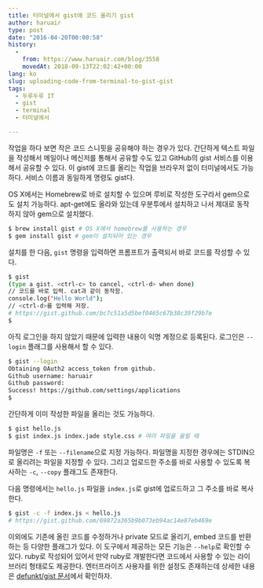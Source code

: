 ```yaml
---
title: 터미널에서 gist에 코드 올리기 gist
author: haruair
type: post
date: "2016-04-20T00:00:58"
history:
  - 
    from: https://www.haruair.com/blog/3558
    movedAt: 2018-09-13T22:02:42+00:00
lang: ko
slug: uploading-code-from-terminal-to-gist-gist
tags:
  - 두루두루 IT
  - gist
  - terminal
  - 터미널에서

---
```

작업을 하다 보면 작은 코드 스니핏을 공유해야 하는 경우가 있다. 간단하게 텍스트 파일을 작성해서 메일이나 메신저를 통해서 공유할 수도 있고 GitHub의 gist 서비스를 이용해서 공유할 수 있다. 이 gist에 코드를 올리는 작업을 브라우저 없이 터미널에서도 가능하다. 서비스 이름과 동일하게 명령도 gist다.

OS X에서는 Homebrew로 바로 설치할 수 있으며 루비로 작성한 도구라서 gem으로도 설치 가능하다. apt-get에도 올라와 있는데 우분투에서 설치하고 나서 제대로 동작하지 않아 gem으로 설치했다.

```bash
$ brew install gist # OS X에서 homebrew를 사용하는 경우
$ gem install gist # gem이 설치되어 있는 경우
```

설치를 한 다음, `gist` 명령을 입력하면 프롬프트가 출력되서 바로 코드를 작성할 수 있다.

```bash
$ gist
(type a gist. <ctrl-c> to cancel, <ctrl-d> when done)
// 코드를 바로 입력. cat과 같이 동작함.
console.log("Hello World");
// <ctrl-d>를 입력해 저장.
# https://gist.github.com/bc7c51a5d5bef0465c67b38c39f29b7e
$
```

아직 로그인을 하지 않았기 때문에 입력한 내용이 익명 계정으로 등록된다. 로그인은 `--login` 플래그를 사용해서 할 수 있다.

```bash
$ gist --login
Obtaining OAuth2 access_token from github.
Github username: haruair
Github password:
Success! https://github.com/settings/applications
$
```

간단하게 이미 작성한 파일을 올리는 것도 가능하다.

```bash
$ gist hello.js
$ gist index.js index.jade style.css # 여러 파일을 올릴 때
```

파일명은 `-f` 또는 `--filename`으로 지정 가능하다. 파일명을 지정한 경우에는 STDIN으로 올리려는 파일을 지정할 수 있다. 그리고 업로드한 주소를 바로 사용할 수 있도록 복사하는 `-c`, `--copy` 플래그도 존재한다.

다음 명령에서는 `hello.js` 파일을 `index.js`로 gist에 업로드하고 그 주소를 바로 복사한다.

```bash
$ gist -c -f index.js < hello.js
# https://gist.github.com/69872a365b9b073eb94ac14e87eb469e
```

이외에도 기존에 올린 코드를 수정하거나 private 모드로 올리기, embed 코드를 반환하는 등 다양한 플래그가 있다. 이 도구에서 제공하는 모든 기능은 `--help`로 확인할 수 있다. ruby로 작성되어 있어서 만약 ruby로 개발한다면 코드에서 사용할 수 있는 라이브러리 형태로도 제공한다. 엔터프라이즈 사용자를 위한 설정도 존재하는데 상세한 내용은 [defunkt/gist 문서][1]에서 확인하자.

 [1]: https://github.com/defunkt/gist
